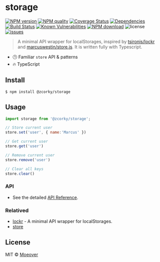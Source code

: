 # storage

[![NPM version](https://img.shields.io/npm/v/@zcorky/storage.svg?style=flat)](https://www.npmjs.com/package/@zcorky/storage)
[![NPM quality](http://npm.packagequality.com/shield/%40zcorky%2Fstorage.svg)](http://packagequality.com/#?package=@zcorky/storage)
[![Coverage Status](https://codecov.io/gh/zcorky/storage/branch/master/graph/badge.svg)](https://codecov.io/gh/zcorky/storage)
[![Dependencies](https://img.shields.io/david/zcorky/storage.svg?style=flat-square)](https://david-dm.org/zcorky/storage)
[![Build Status](https://travis-ci.com/zcorky/storage.svg?branch=master)](https://travis-ci.com/zcorky/storage)
[![Known Vulnerabilities](https://snyk.io/test/npm/@zcorky/storage/badge.svg?style=flat-square)](https://snyk.io/test/npm/@zcorky/storage)
[![NPM download](https://img.shields.io/npm/dm/@zcorky/storage.svg?style=flat-square)](https://www.npmjs.com/package/@zcorky/storage)
![license](https://img.shields.io/github/license/zcorky/storage.svg)
[![issues](https://img.shields.io/github/issues/zcorky/storage.svg)](https://github.com/zcorky/storage/issues)

> A minimal API wrapper for localStorages, inspired by [tsironis/lockr](https://github.com/tsironis/lockr) and [marcuswestin/store.js](https://github.com/marcuswestin/store.js). It is written fully with Typescript.

* 🕒 Familiar `store` API & patterns
* 🔥 TypeScript

## Install

```
$ npm install @zcorky/storage
```

## Usage


```js
import storage from '@zcorky/storage';

// Store current user
store.set('user', { name:'Marcus' })

// Get current user
store.get('user')

// Remove current user
store.remove('user')

// Clear all keys
store.clear()
```

### API
* See the detailed [API Reference](./docs).

### Relatived
* [lockr](https://github.com/tsironis/lockr) -  A minimal API wrapper for localStorages.
* [store](https://github.com/marcuswestin/store.js)

## License

MIT © [Moeover](https://moeover.com)
